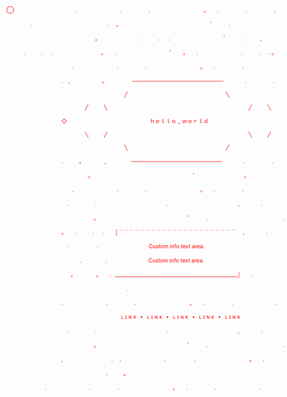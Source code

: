 <p style="white-space: pre; color: red; text-align: center;">
◯⠀⠀⠀⠀⠀⠀⠀⠀⠀⠀⠀⠀⠀　　.　　　　　　　　.　　　　　.　　　　　　　　　　。　　.　　　　　.　　　　　.　　　　　.　　　　.　　◯<br/>
  　　　　.　　　　　　　　　　　　　　.  ⠀。　　　　　　　　　　　　　　　　　ﾟ　　　.　　　　　　　　　　　　　　.           <br/>
⠀⠀⠀⠀⠀⠀⠀⠀⠀⠀⠀⠀⠀⠀ 　　　　　　。　　　　　　　　.　　　.　  .　　　　　　　　　　ﾟ　　　.　　　,　　　　　　　　,  　　　.   <br/>
⠀⠀⠀　.　　　.　  .　　　　　　　　　。　　.　　　　　　　　　　ﾟ　　。　　.　　　　　　　　.　　　.　  . 。                 <br/>
⠀⠀⠀⠀⠀⠀⠀⠀⠀⠀⠀⠀⠀⠀　　.　　　　　　　　.　　　　　.　　　　　　　　　　。　　.　　　　　.　　　　　　　　.<br/>
⠀⠀⠀⠀⠀⠀⠀⠀⠀⠀⠀⠀⠀⠀.　,　　　　　　。　　　　    ––––––––––––––––––––––––––––––––––　　　　.　　　　　.　　<br/>
⠀⠀⠀⠀⠀⠀⠀⠀⠀⠀⠀⠀⠀⠀⠀⠀⠀⠀⠀⠀⠀⠀⠀⠀⠀⠀⠀⠀⠀⠀╱⠀⠀⠀⠀⠀⠀⠀⠀⠀⠀⠀⠀⠀⠀⠀⠀⠀⠀⠀⠀⠀⠀⠀⠀⠀╲<br/>
⠀⠀⠀⠀⠀⠀⠀⠀⠀⠀⠀⠀⠀⠀⠀⠀⠀⠀⠀⠀╱⠀⠀⠀⠀╲⠀⠀⠀⠀⠀⠀⠀⠀⠀⠀⠀⠀⠀⠀⠀⠀⠀⠀⠀⠀⠀⠀⠀⠀⠀⠀⠀⠀⠀⠀⠀⠀⠀⠀⠀⠀╱⠀⠀⠀⠀╲<br/>
⠀⠀⠀⠀⠀⠀⠀⠀⠀⠀⠀⠀⠀⠀◇⠀⠀⠀⠀⠀⠀⠀⠀⠀⠀⠀⠀⠀⠀⠀⠀⠀⠀⠀⠀⠀ｈｅｌｌｏ _ ｗｏｒｌｄ⠀⠀⠀⠀⠀⠀⠀⠀⠀⠀⠀⠀⠀⠀⠀⠀⠀⠀⠀⠀⠀◇<br/>
⠀⠀⠀⠀⠀⠀⠀⠀⠀⠀⠀⠀⠀⠀⠀⠀⠀⠀⠀⠀╲⠀⠀⠀⠀╱⠀⠀⠀⠀⠀⠀⠀⠀⠀⠀⠀⠀⠀⠀⠀⠀⠀⠀⠀⠀⠀⠀⠀⠀⠀⠀⠀⠀⠀⠀⠀⠀⠀⠀⠀⠀╲⠀⠀⠀⠀╱<br/>
⠀⠀⠀⠀⠀⠀⠀⠀⠀⠀⠀⠀⠀⠀⠀⠀⠀⠀⠀⠀⠀⠀⠀⠀⠀⠀⠀⠀⠀⠀╲⠀⠀⠀⠀⠀⠀⠀⠀⠀⠀⠀⠀⠀⠀⠀⠀⠀⠀⠀⠀⠀⠀⠀⠀⠀╱<br/>
⠀⠀⠀⠀⠀⠀⠀⠀⠀⠀⠀⠀⠀⠀.　　　。　　　 　,　　　　  ––––––––––––––––––––––––––––––––––　　　　.　　　　　.　　<br/>
⠀⠀⠀⠀⠀⠀⠀⠀⠀⠀⠀⠀⠀⠀　　　　　。　　　　　　　　　　　　　　　　　　　ﾟ　　　　　　　　　。<br/>
⠀⠀⠀⠀⠀⠀⠀⠀⠀⠀⠀⠀⠀⠀　　.　　　　　　　　.　　　　　.　　　　　　　　　　。　　.　　　　　.　　　　　　　　.<br/>
⠀⠀⠀⠀⠀⠀⠀⠀⠀⠀⠀⠀⠀⠀　.　　　　　.　　　　　　　　　　　　　.　　　　　　　　　　　　　,　　　　.<br/>
⠀⠀⠀⠀⠀⠀⠀⠀⠀⠀⠀⠀⠀⠀　　　　　　。　　　　　　　　　　　　　　　　　ﾟ　　　.　　　　　　　　　　　　　　.<br/>
⠀⠀⠀⠀⠀⠀⠀⠀⠀⠀⠀⠀⠀⠀。　　.　　　.　  .　　⌠﹉﹉﹉﹉﹉﹉﹉﹉﹉﹉﹉﹉﹉﹉﹉﹉﹉﹉﹉﹉﹉﹉ 　,　　　　.<br/>
⠀⠀⠀⠀⠀⠀⠀⠀⠀⠀⠀⠀⠀⠀　.　　　　　 .　　　　⠀⠀⠀⠀⠀⠀⠀ Custom info text area.<br/>
⠀⠀⠀⠀⠀⠀⠀⠀⠀⠀⠀⠀⠀⠀　⠀⠀　.　　⠀⠀　.　　⠀⠀⠀⠀ ⠀⠀⠀ Custom info text area.<br/>
⠀⠀⠀⠀⠀⠀⠀⠀⠀⠀⠀⠀⠀⠀⠀　。⠀　　　。　　.⠀__________________________________________________⌡　　.　<br/>
⠀⠀⠀⠀⠀⠀⠀⠀⠀⠀⠀⠀⠀⠀.　<br/>
⠀⠀⠀⠀⠀⠀⠀⠀⠀⠀⠀⠀⠀⠀.　　　　　　　　.　　　　　.　　　　　　　　　　。　　.　　　　　.　　　　　　　　.<br/>
⠀⠀⠀⠀⠀⠀⠀⠀⠀⠀⠀⠀⠀⠀⠀⠀⠀⠀ ⠀⠀⠀⠀ ⠀⠀⠀⠀ ⠀⠀ʟ ɪ ɴ ᴋ⠀•⠀ʟ ɪ ɴ ᴋ⠀•⠀ʟ ɪ ɴ ᴋ⠀•⠀ʟ ɪ ɴ ᴋ⠀•⠀ʟ ɪ ɴ ᴋ<br/>
⠀⠀⠀⠀⠀⠀⠀⠀⠀⠀⠀⠀⠀⠀　.　　　　　.　　　　　　　　　　　　　.　　　　　　　　　　　　　,　　　　.<br/>
⠀⠀⠀⠀⠀⠀⠀⠀⠀⠀⠀⠀⠀⠀　　　　　　。　　　　　　　　　　　　　　　　　ﾟ　　　.　　　　　　　　　　　　　　.<br/>
⠀⠀⠀⠀⠀⠀⠀⠀⠀⠀⠀⠀⠀⠀,　　　　　　　　　.　 .　　　　　　　　. 　　　　　.　　　　　　　　　　。　　.　<br/>
⠀⠀⠀⠀⠀⠀⠀⠀⠀⠀⠀⠀⠀⠀　　　　　.　　　。　　　　　　　　 　 ‍ ‍ ‍ ‍<br/>
⠀⠀⠀⠀⠀⠀⠀　　.　　　　　　　　.　　　　　.　　　　　　　　　　。　　.　　　　　.　　　　　　　　.<br/>
</p>
